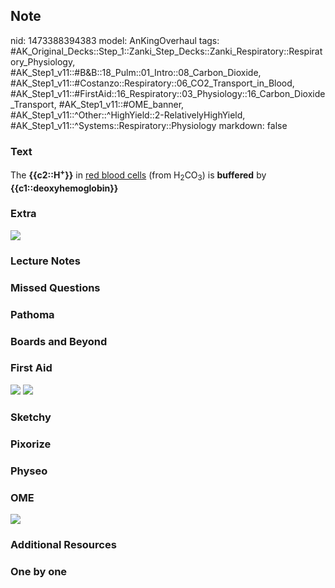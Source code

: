 ## Note
nid: 1473388394383
model: AnKingOverhaul
tags: #AK_Original_Decks::Step_1::Zanki_Step_Decks::Zanki_Respiratory::Respiratory_Physiology, #AK_Step1_v11::#B&B::18_Pulm::01_Intro::08_Carbon_Dioxide, #AK_Step1_v11::#Costanzo::Respiratory::06_CO2_Transport_in_Blood, #AK_Step1_v11::#FirstAid::16_Respiratory::03_Physiology::16_Carbon_Dioxide_Transport, #AK_Step1_v11::#OME_banner, #AK_Step1_v11::^Other::^HighYield::2-RelativelyHighYield, #AK_Step1_v11::^Systems::Respiratory::Physiology
markdown: false

### Text
<div>
  The <b>{{c2::H<sup>+</sup>}}</b> in <u>red blood cells</u> (from
  H<sub>2</sub>CO<sub>3</sub>) is <b>buffered</b> by
  <b>{{c1::deoxyhemoglobin}}</b>
</div>

### Extra
<img src="paste-127418794770744.jpg">

### Lecture Notes


### Missed Questions


### Pathoma


### Boards and Beyond


### First Aid
<img src="tmpLH5Z0D.png"> <img src="tmpsfgBgr.png">

### Sketchy


### Pixorize


### Physeo


### OME
<div class="ome-widget">
  <a href="https://onlinemeded.org?ref=anki"><img src=
  "_OME_AnkiFlashcards_General_4.png"></a>
</div>

### Additional Resources


### One by one

